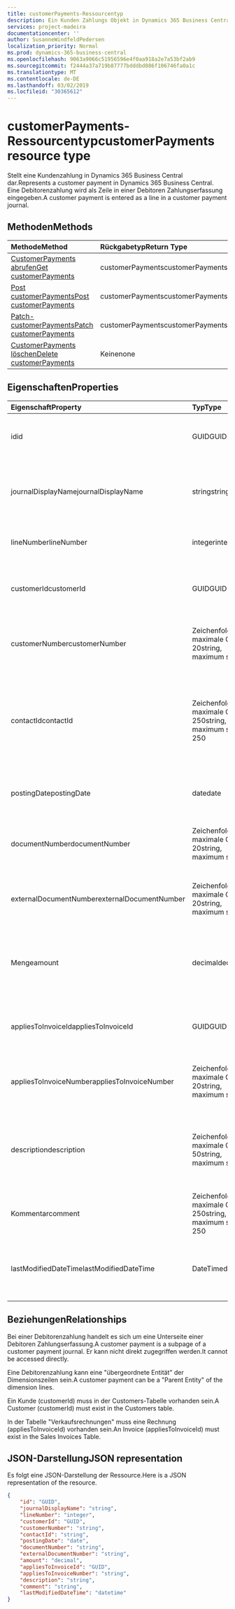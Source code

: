 ```yaml
---
title: customerPayments-Ressourcentyp
description: Ein Kunden Zahlungs Objekt in Dynamics 365 Business Central.
services: project-madeira
documentationcenter: ''
author: SusanneWindfeldPedersen
localization_priority: Normal
ms.prod: dynamics-365-business-central
ms.openlocfilehash: 9063a9066c51956596e4f0aa918a2e7a53bf2ab9
ms.sourcegitcommit: f2444a37a719b87777bdddbd086f106746fa0a1c
ms.translationtype: MT
ms.contentlocale: de-DE
ms.lasthandoff: 03/02/2019
ms.locfileid: "30365612"
---
```

# <a name="customerpayments-resource-type"></a><span data-ttu-id="d4ce8-103">customerPayments-Ressourcentyp</span><span class="sxs-lookup"><span data-stu-id="d4ce8-103">customerPayments resource type</span></span>
<span data-ttu-id="d4ce8-104">Stellt eine Kundenzahlung in Dynamics 365 Business Central dar.</span><span class="sxs-lookup"><span data-stu-id="d4ce8-104">Represents a customer payment in Dynamics 365 Business Central.</span></span> <span data-ttu-id="d4ce8-105">Eine Debitorenzahlung wird als Zeile in einer Debitoren Zahlungserfassung eingegeben.</span><span class="sxs-lookup"><span data-stu-id="d4ce8-105">A customer payment is entered as a line in a customer payment journal.</span></span>

## <a name="methods"></a><span data-ttu-id="d4ce8-106">Methoden</span><span class="sxs-lookup"><span data-stu-id="d4ce8-106">Methods</span></span>

| <span data-ttu-id="d4ce8-107">Methode</span><span class="sxs-lookup"><span data-stu-id="d4ce8-107">Method</span></span>         | <span data-ttu-id="d4ce8-108">Rückgabetyp</span><span class="sxs-lookup"><span data-stu-id="d4ce8-108">Return Type</span></span>  |<span data-ttu-id="d4ce8-109">Beschreibung</span><span class="sxs-lookup"><span data-stu-id="d4ce8-109">Description</span></span>|
|:---------------|:-------------|:----------|
|[<span data-ttu-id="d4ce8-110">CustomerPayments abrufen</span><span class="sxs-lookup"><span data-stu-id="d4ce8-110">Get customerPayments</span></span>](../api/dynamics-customerpayment-get.md)|<span data-ttu-id="d4ce8-111">customerPayments</span><span class="sxs-lookup"><span data-stu-id="d4ce8-111">customerPayments</span></span>|<span data-ttu-id="d4ce8-112">Ruft eine Kundenzahlung ab.</span><span class="sxs-lookup"><span data-stu-id="d4ce8-112">Gets a customer payment.</span></span>|
|[<span data-ttu-id="d4ce8-113">Post customerPayments</span><span class="sxs-lookup"><span data-stu-id="d4ce8-113">Post customerPayments</span></span>](../api/dynamics-create-customerpayment.md)|<span data-ttu-id="d4ce8-114">customerPayments</span><span class="sxs-lookup"><span data-stu-id="d4ce8-114">customerPayments</span></span>|<span data-ttu-id="d4ce8-115">Erstellt eine Debitorenzahlung.</span><span class="sxs-lookup"><span data-stu-id="d4ce8-115">Creates a customer payment.</span></span>|
|[<span data-ttu-id="d4ce8-116">Patch-customerPayments</span><span class="sxs-lookup"><span data-stu-id="d4ce8-116">Patch customerPayments</span></span>](../api/dynamics-customerpayment-update.md)|<span data-ttu-id="d4ce8-117">customerPayments</span><span class="sxs-lookup"><span data-stu-id="d4ce8-117">customerPayments</span></span>|<span data-ttu-id="d4ce8-118">Aktualisiert eine Kundenzahlung.</span><span class="sxs-lookup"><span data-stu-id="d4ce8-118">Updates a customer payment.</span></span>|
|[<span data-ttu-id="d4ce8-119">CustomerPayments löschen</span><span class="sxs-lookup"><span data-stu-id="d4ce8-119">Delete customerPayments</span></span>](../api/dynamics-customerpayment-delete.md)|<span data-ttu-id="d4ce8-120">Keine</span><span class="sxs-lookup"><span data-stu-id="d4ce8-120">none</span></span>|<span data-ttu-id="d4ce8-121">Löscht eine Debitorenzahlung.</span><span class="sxs-lookup"><span data-stu-id="d4ce8-121">Deletes a customer payment.</span></span>|

## <a name="properties"></a><span data-ttu-id="d4ce8-122">Eigenschaften</span><span class="sxs-lookup"><span data-stu-id="d4ce8-122">Properties</span></span>
| <span data-ttu-id="d4ce8-123">Eigenschaft</span><span class="sxs-lookup"><span data-stu-id="d4ce8-123">Property</span></span>     | <span data-ttu-id="d4ce8-124">Typ</span><span class="sxs-lookup"><span data-stu-id="d4ce8-124">Type</span></span>    |<span data-ttu-id="d4ce8-125">Beschreibung</span><span class="sxs-lookup"><span data-stu-id="d4ce8-125">Description</span></span>|
|:-------------|:--------|:----------|
|<span data-ttu-id="d4ce8-126">id</span><span class="sxs-lookup"><span data-stu-id="d4ce8-126">id</span></span>|<span data-ttu-id="d4ce8-127">GUID</span><span class="sxs-lookup"><span data-stu-id="d4ce8-127">GUID</span></span>|<span data-ttu-id="d4ce8-128">Die eindeutige ID der Debitorenzahlung.</span><span class="sxs-lookup"><span data-stu-id="d4ce8-128">The unique ID of the customer payment.</span></span> <span data-ttu-id="d4ce8-129">Nicht bearbeitbar.</span><span class="sxs-lookup"><span data-stu-id="d4ce8-129">Non-editable.</span></span>|
|<span data-ttu-id="d4ce8-130">journalDisplayName</span><span class="sxs-lookup"><span data-stu-id="d4ce8-130">journalDisplayName</span></span>|<span data-ttu-id="d4ce8-131">string</span><span class="sxs-lookup"><span data-stu-id="d4ce8-131">string</span></span>|<span data-ttu-id="d4ce8-132">Das Debitoren-Zahlungs Blatt, in dem der Zahlungsdatensatz eine Zeile ist.</span><span class="sxs-lookup"><span data-stu-id="d4ce8-132">The customer payment journal in which the payment record is a line.</span></span>|
|<span data-ttu-id="d4ce8-133">lineNumber</span><span class="sxs-lookup"><span data-stu-id="d4ce8-133">lineNumber</span></span>|<span data-ttu-id="d4ce8-134">integer</span><span class="sxs-lookup"><span data-stu-id="d4ce8-134">integer</span></span>|<span data-ttu-id="d4ce8-135">Die Anzahl der Debitorenzahlung.</span><span class="sxs-lookup"><span data-stu-id="d4ce8-135">The number of the customer payment.</span></span>|
|<span data-ttu-id="d4ce8-136">customerId</span><span class="sxs-lookup"><span data-stu-id="d4ce8-136">customerId</span></span>|<span data-ttu-id="d4ce8-137">GUID</span><span class="sxs-lookup"><span data-stu-id="d4ce8-137">GUID</span></span>|<span data-ttu-id="d4ce8-138">Die eindeutige ID des Debitors, mit dem die Zahlung verbunden ist.</span><span class="sxs-lookup"><span data-stu-id="d4ce8-138">The unique ID of the customer that the payment is related to.</span></span>|
|<span data-ttu-id="d4ce8-139">customerNumber</span><span class="sxs-lookup"><span data-stu-id="d4ce8-139">customerNumber</span></span>|<span data-ttu-id="d4ce8-140">Zeichenfolge, maximale Größe 20</span><span class="sxs-lookup"><span data-stu-id="d4ce8-140">string, maximum size 20</span></span>|<span data-ttu-id="d4ce8-141">Die Nummer des Debitors, mit dem die Zahlung verbunden ist.</span><span class="sxs-lookup"><span data-stu-id="d4ce8-141">The number of the customer that the payment is related to.</span></span>|
|<span data-ttu-id="d4ce8-142">contactId</span><span class="sxs-lookup"><span data-stu-id="d4ce8-142">contactId</span></span>|<span data-ttu-id="d4ce8-143">Zeichenfolge, maximale Größe 250</span><span class="sxs-lookup"><span data-stu-id="d4ce8-143">string, maximum size 250</span></span>|<span data-ttu-id="d4ce8-144">Die Exchange-Kontakt-ID für den angegebenen Kunden.</span><span class="sxs-lookup"><span data-stu-id="d4ce8-144">The exchange contact id for the given customer.</span></span> <span data-ttu-id="d4ce8-145">Wenn keine Kunden-ID angegeben wird, verwenden wir die Kontakt-ID, um Sie zu finden.</span><span class="sxs-lookup"><span data-stu-id="d4ce8-145">If a customer id is not specified, we will use the contact id to find it.</span></span>|
|<span data-ttu-id="d4ce8-146">postingDate</span><span class="sxs-lookup"><span data-stu-id="d4ce8-146">postingDate</span></span>|<span data-ttu-id="d4ce8-147">date</span><span class="sxs-lookup"><span data-stu-id="d4ce8-147">date</span></span>|<span data-ttu-id="d4ce8-148">Das Datum, an dem die Debitorenzahlung gebucht wird.</span><span class="sxs-lookup"><span data-stu-id="d4ce8-148">The date that the customer payment is posted.</span></span>|
|<span data-ttu-id="d4ce8-149">documentNumber</span><span class="sxs-lookup"><span data-stu-id="d4ce8-149">documentNumber</span></span>|<span data-ttu-id="d4ce8-150">Zeichenfolge, maximale Größe 20</span><span class="sxs-lookup"><span data-stu-id="d4ce8-150">string, maximum size 20</span></span>|<span data-ttu-id="d4ce8-151">Gibt eine Dokumentnummer für die Debitorenzahlung an.</span><span class="sxs-lookup"><span data-stu-id="d4ce8-151">Specifies a document number for the customer payment.</span></span>|
|<span data-ttu-id="d4ce8-152">externalDocumentNumber</span><span class="sxs-lookup"><span data-stu-id="d4ce8-152">externalDocumentNumber</span></span>|<span data-ttu-id="d4ce8-153">Zeichenfolge, maximale Größe 20</span><span class="sxs-lookup"><span data-stu-id="d4ce8-153">string, maximum size 20</span></span>|<span data-ttu-id="d4ce8-154">Gibt eine externe Belegnummer für die Debitorenzahlung an.</span><span class="sxs-lookup"><span data-stu-id="d4ce8-154">Specifies an external document number for the customer payment.</span></span>|
|<span data-ttu-id="d4ce8-155">Menge</span><span class="sxs-lookup"><span data-stu-id="d4ce8-155">amount</span></span>|<span data-ttu-id="d4ce8-156">decimal</span><span class="sxs-lookup"><span data-stu-id="d4ce8-156">decimal</span></span>|<span data-ttu-id="d4ce8-157">Gibt den Gesamtbetrag (einschließlich Mehrwertsteuer) an, aus dem die Debitorenzahlung besteht.</span><span class="sxs-lookup"><span data-stu-id="d4ce8-157">Specifies the total amount (including VAT) that the customer payment consists of.</span></span>|
|<span data-ttu-id="d4ce8-158">appliesToInvoiceId</span><span class="sxs-lookup"><span data-stu-id="d4ce8-158">appliesToInvoiceId</span></span>|<span data-ttu-id="d4ce8-159">GUID</span><span class="sxs-lookup"><span data-stu-id="d4ce8-159">GUID</span></span>|<span data-ttu-id="d4ce8-160">Die eindeutige ID der Rechnung, mit der die Zahlung verbunden ist.</span><span class="sxs-lookup"><span data-stu-id="d4ce8-160">The unique ID of the invoice that the payment is related to.</span></span>|
|<span data-ttu-id="d4ce8-161">appliesToInvoiceNumber</span><span class="sxs-lookup"><span data-stu-id="d4ce8-161">appliesToInvoiceNumber</span></span>|<span data-ttu-id="d4ce8-162">Zeichenfolge, maximale Größe 20</span><span class="sxs-lookup"><span data-stu-id="d4ce8-162">string, maximum size 20</span></span>|<span data-ttu-id="d4ce8-163">Die Nummer der Rechnung, mit der die Zahlung verbunden ist.</span><span class="sxs-lookup"><span data-stu-id="d4ce8-163">The number of the invoice that the payment is related to.</span></span>|
|<span data-ttu-id="d4ce8-164">description</span><span class="sxs-lookup"><span data-stu-id="d4ce8-164">description</span></span>|<span data-ttu-id="d4ce8-165">Zeichenfolge, maximale Größe 50</span><span class="sxs-lookup"><span data-stu-id="d4ce8-165">string, maximum size 50</span></span>|<span data-ttu-id="d4ce8-166">Die Beschreibung der Debitorenzahlung, die vom Benutzer bereitgestellt oder selbst erstellt wurde.</span><span class="sxs-lookup"><span data-stu-id="d4ce8-166">The description of the customer payment, provided by the user or autocreated.</span></span>|
|<span data-ttu-id="d4ce8-167">Kommentar</span><span class="sxs-lookup"><span data-stu-id="d4ce8-167">comment</span></span>|<span data-ttu-id="d4ce8-168">Zeichenfolge, maximale Größe 250</span><span class="sxs-lookup"><span data-stu-id="d4ce8-168">string, maximum size 250</span></span>|<span data-ttu-id="d4ce8-169">Ein benutzerdefinierter Kommentar zur Debitorenzahlung.</span><span class="sxs-lookup"><span data-stu-id="d4ce8-169">A user specified comment on the customer payment.</span></span>|
|<span data-ttu-id="d4ce8-170">lastModifiedDateTime</span><span class="sxs-lookup"><span data-stu-id="d4ce8-170">lastModifiedDateTime</span></span>|<span data-ttu-id="d4ce8-171">DateTime</span><span class="sxs-lookup"><span data-stu-id="d4ce8-171">datetime</span></span>|<span data-ttu-id="d4ce8-172">Die letzte DateTime, für die die Debitorenzahlung geändert wurde.</span><span class="sxs-lookup"><span data-stu-id="d4ce8-172">The last datetime the customer payment was modified.</span></span> <span data-ttu-id="d4ce8-173">Schreibgeschützt.</span><span class="sxs-lookup"><span data-stu-id="d4ce8-173">Read-Only.</span></span>|


## <a name="relationships"></a><span data-ttu-id="d4ce8-174">Beziehungen</span><span class="sxs-lookup"><span data-stu-id="d4ce8-174">Relationships</span></span>
<span data-ttu-id="d4ce8-175">Bei einer Debitorenzahlung handelt es sich um eine Unterseite einer Debitoren Zahlungserfassung.</span><span class="sxs-lookup"><span data-stu-id="d4ce8-175">A customer payment is a subpage of a customer payment journal.</span></span> <span data-ttu-id="d4ce8-176">Er kann nicht direkt zugegriffen werden.</span><span class="sxs-lookup"><span data-stu-id="d4ce8-176">It cannot be accessed directly.</span></span>

<span data-ttu-id="d4ce8-177">Eine Debitorenzahlung kann eine "übergeordnete Entität" der Dimensionszeilen sein.</span><span class="sxs-lookup"><span data-stu-id="d4ce8-177">A customer payment can be a "Parent Entity" of the dimension lines.</span></span>

<span data-ttu-id="d4ce8-178">Ein Kunde (customerId) muss in der Customers-Tabelle vorhanden sein.</span><span class="sxs-lookup"><span data-stu-id="d4ce8-178">A Customer (customerId) must exist in the Customers table.</span></span>

<span data-ttu-id="d4ce8-179">In der Tabelle "Verkaufsrechnungen" muss eine Rechnung (appliesToInvoiceId) vorhanden sein.</span><span class="sxs-lookup"><span data-stu-id="d4ce8-179">An Invoice (appliesToInvoiceId) must exist in the Sales Invoices Table.</span></span>


## <a name="json-representation"></a><span data-ttu-id="d4ce8-180">JSON-Darstellung</span><span class="sxs-lookup"><span data-stu-id="d4ce8-180">JSON representation</span></span>

<span data-ttu-id="d4ce8-181">Es folgt eine JSON-Darstellung der Ressource.</span><span class="sxs-lookup"><span data-stu-id="d4ce8-181">Here is a JSON representation of the resource.</span></span>

```json
{
    "id": "GUID",
    "journalDisplayName": "string",
    "lineNumber": "integer",
    "customerId": "GUID",
    "customerNumber": "string",
    "contactId": "string",
    "postingDate": "date",
    "documentNumber": "string",
    "externalDocumentNumber": "string",
    "amount": "decimal",
    "appliesToInvoiceId": "GUID",
    "appliesToInvoiceNumber": "string",
    "description": "string",
    "comment": "string",
    "lastModifiedDateTime": "datetime"
}
```

